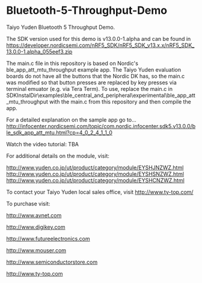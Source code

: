 # Bluetooth-5-Throughput-Demo
Taiyo Yuden Bluetooth 5 Throughput Demo.

The SDK version used for this demo is v13.0.0-1.alpha and can be found in https://developer.nordicsemi.com/nRF5_SDK/nRF5_SDK_v13.x.x/nRF5_SDK_13.0.0-1.alpha_055eef3.zip

The main.c file in this repository is based on Nordic's ble_app_att_mtu_throughput example app. The Taiyo Yuden evaluation boards do not have all the buttons that the Nordic DK has, so the main.c was modified so that button presses are replaced by key presses via terminal emuator (e.g. via Tera Term). To use, replace the main.c in SDKInstalDir\examples\ble_central_and_peripheral\experimental\ble_app_att_mtu_throughput with the main.c from this repository and then compile the app.

For a detailed explanation on the sample app go to...
http://infocenter.nordicsemi.com/topic/com.nordic.infocenter.sdk5.v13.0.0/ble_sdk_app_att_mtu.html?cp=4_0_2_4_1_1_0

Watch the video tutorial: TBA

For additional details on the module, visit:

http://www.yuden.co.jp/ut/product/category/module/EYSHJNZWZ.html
http://www.yuden.co.jp/ut/product/category/module/EYSHSNZWZ.html
http://www.yuden.co.jp/ut/product/category/module/EYSHCNZWZ.html 

To contact your Taiyo Yuden local sales office, visit http://www.ty-top.com/

To purchase visit:

http://www.avnet.com

http://www.digikey.com

http://www.futureelectronics.com

http://www.mouser.com

http://www.semiconductorstore.com

http://www.ty-top.com
